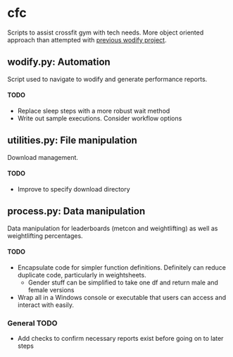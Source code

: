 # cfc
Scripts to assist crossfit gym with tech needs. More object oriented approach than attempted with [previous wodify project]( https://github.com/channiemills/Wodify).

## wodify.py: Automation

Script used to navigate to wodify and generate performance reports.

#### TODO
- Replace sleep steps with a more robust wait method
- Write out sample executions. Consider workflow options

## utilities.py: File manipulation

Download management.

#### TODO
- Improve to specify download directory

## process.py: Data manipulation

 Data manipulation for leaderboards (metcon and weightlifting) as well as weightlifting percentages.

#### TODO
- Encapsulate code for simpler function definitions. Definitely can reduce duplicate code, particularly in weightsheets.
  - Gender stuff can be simplified to take one df and return male and female versions
- Wrap all in a Windows console or executable that users can access and interact with easily. 


### General TODO
- Add checks to confirm necessary reports exist before going on to later steps